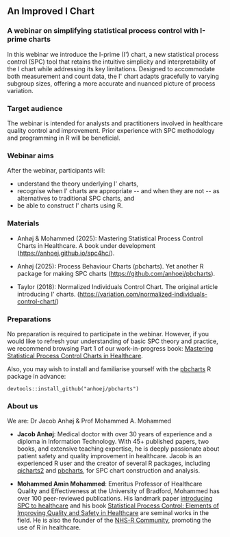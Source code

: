 ##  An Improved I Chart

### A webinar on simplifying statistical process control with I-prime charts  

In this webinar we introduce the I-prime (I') chart, a new statistical process control (SPC) tool that retains the intuitive simplicity and interpretability of the I chart while addressing its key limitations. Designed to accommodate both measurement and count data, the I' chart adapts gracefully to varying subgroup sizes, offering a more accurate and nuanced picture of process variation.

### Target audience

The webinar is intended for analysts and practitioners involved in healthcare quality control and improvement. Prior experience with SPC methodology and programming in R will be beneficial.

### Webinar aims

After the webinar, participants will:

* understand the theory underlying I' charts,
* recognise when I' charts are appropriate -- and when they are not -- as alternatives to traditional SPC charts, and
* be able to construct I' charts using R.

### Materials

- Anhøj & Mohammed (2025): Mastering Statistical Process Control Charts in Healthcare. A book under development (https://anhoej.github.io/spc4hc/).   

- Anhøj (2025): Process Behaviour Charts (pbcharts). Yet another R package for making SPC charts (https://github.com/anhoej/pbcharts).   

- Taylor (2018): Normalized Individuals Control Chart. The original article introducing I' charts.     (https://variation.com/normalized-individuals-control-chart/)  

### Preparations

No preparation is required to participate in the webinar. However, if you would like to refresh your understanding of basic SPC theory and practice, we recommend browsing Part 1 of our work-in-progress book:  [Mastering Statistical Process Control Charts in Healthcare](https://anhoej.github.io/spc4hc/).

Also, you may wish to install and familiarise yourself with the [pbcharts](https://github.com/anhoej/pbcharts) R package in advance:

```
devtools::install_github("anhoej/pbcharts")
```

### About us

We are: Dr Jacob Anhøj & Prof Mohammed A. Mohammed

- **Jacob Anhøj**: Medical doctor with over 30 years of experience and a diploma in Information Technology. With 45+ published papers, two books, and extensive teaching expertise, he is deeply passionate about patient safety and quality improvement in healthcare. Jacob is an experienced R user and the creator of several R packages, including [qicharts2](https://github.com/anhoej/qicharts2/) and [pbcharts](https://github.com/anhoej/pbcharts), for SPC chart construction and analysis.

- **Mohammed Amin Mohammed**: Emeritus Professor of Healthcare Quality and Effectiveness at the University of Bradford, Mohammed has over 100 peer-reviewed publications. His landmark paper [introducing SPC to healthcare](https://doi.org/10.1016/s0140-6736(00)04019-8) and his book [Statistical Process Control: Elements of Improving Quality and Safety in Healthcare](https://www.cambridge.org/core/elements/statistical-process-control/60B6025BF62017A9A203960A9E223C10) are seminal works in the field. He is also the founder of the [NHS-R Community](https://nhsrcommunity.com/), promoting the use of R in healthcare.

